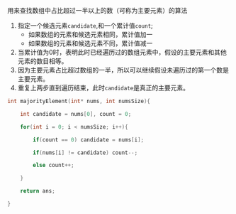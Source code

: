 用来查找数组中占比超过一半以上的数（可称为主要元素）的算法
1. 指定一个候选元素`candidate`,和一个累计值`count`;
	- 如果数组的元素和候选元素相同，累计值加一
	- 如果数组的元素和候选元素不同，累计值减一
2. 当累计值为0时，表明此时已经遍历过的数组元素中，假设的主要元素和其他元素的数目相等。
3. 因为主要元素占比超过数组的一半，所以可以继续假设未遍历过的第一个数是主要元素。
4. 重复上两步直到遍历结束，此时`candidate`是真正的主要元素。
```c
int majorityElement(int* nums, int numsSize){

    int candidate = nums[0], count = 0;

    for(int i = 0; i < numsSize; i++){

        if(count == 0) candidate = nums[i];

        if(nums[i] != candidate) count--;

        else count++;

    }

    return ans;

}
```